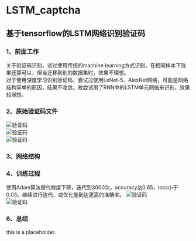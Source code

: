 # LSTM_captcha
## 基于tensorflow的LSTM网络识别验证码

### 1、前面工作
关于验证码识别，试过使用传统的machine learning方式识别，在相同样本下效果还算可以，但当迁移到别的数据集时，效果不理想。<br>
对于使用深度学习识别验证码，尝试过使用LeNet-5、AlexNet网络，可能是网络结构简单的原因，结果不收敛。故尝试用了RNN中的LSTM单元网络来识别，效果较理想。

### 2、原始验证码文件
![验证码](https://github.com/wzzzd/LSTM_captcha/blob/master/picture/3AWM.jpg)<br>
![验证码](https://github.com/wzzzd/LSTM_captcha/blob/master/picture/D9XV.jpg)<br>
![验证码](https://github.com/wzzzd/LSTM_captcha/blob/master/picture/ZM19.jpg)

### 3、网络结构


### 4、训练过程
使用Adam算法替代梯度下降，迭代到3000次，accuracy达0.65，loss小于0.03。继续进行迭代、或优化能到达更高的准确率。
![验证码](https://github.com/wzzzd/LSTM_captcha/blob/master/picture/accuracy.png)<br>
![验证码](https://github.com/wzzzd/LSTM_captcha/blob/master/picture/loss.png)


### 6、总结
this is a placeholder.









